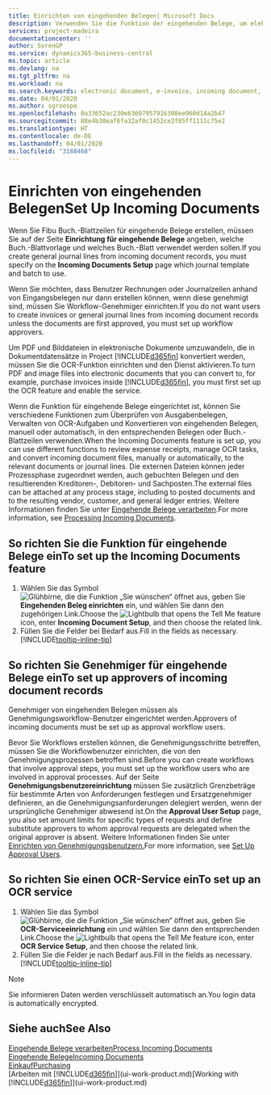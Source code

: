 ```yaml
---
title: Einrichten von eingehenden Belegen| Microsoft Docs
description: Verwenden Sie die Funktion der eingehenden Belege, um elektronische Belege zu erstellen, verwalten Sie OCRaufgaben, importieren Sie Rechnungen und wandeln Sie Bilddateien um.
services: project-madeira
documentationcenter: ''
author: SorenGP
ms.service: dynamics365-business-central
ms.topic: article
ms.devlang: na
ms.tgt_pltfrm: na
ms.workload: na
ms.search.keywords: electronic document, e-invoice, incoming document, OCR, ecommerce, document exchange, import invoice
ms.date: 04/01/2020
ms.author: sgroespe
ms.openlocfilehash: 0a33652ac230e63607957916308ee960d14a2b47
ms.sourcegitcommit: 88e4b30eaf6fa32af0c1452ce2f85ff1111c75e2
ms.translationtype: HT
ms.contentlocale: de-DE
ms.lasthandoff: 04/01/2020
ms.locfileid: "3188468"
---
```

# <a name="set-up-incoming-documents"></a><span data-ttu-id="fa6aa-103">Einrichten von eingehenden Belegen</span><span class="sxs-lookup"><span data-stu-id="fa6aa-103">Set Up Incoming Documents</span></span>
<span data-ttu-id="fa6aa-104">Wenn Sie Fibu Buch.-Blattzeilen für eingehende Belege erstellen, müssen Sie auf der Seite **Einrichtung für eingehende Belege** angeben, welche Buch.-Blattvorlage und welches Buch.-Blatt verwendet werden sollen.</span><span class="sxs-lookup"><span data-stu-id="fa6aa-104">If you create general journal lines from incoming document records, you must specify on the **Incoming Documents Setup** page which journal template and batch to use.</span></span>

<span data-ttu-id="fa6aa-105">Wenn Sie möchten, dass Benutzer Rechnungen oder Journalzeilen anhand von Eingangsbelegen nur dann erstellen können, wenn diese genehmigt sind, müssen Sie Workflow-Genehmiger einrichten.</span><span class="sxs-lookup"><span data-stu-id="fa6aa-105">If you do not want users to create invoices or general journal lines from incoming document records unless the documents are first approved, you must set up workflow approvers.</span></span>

<span data-ttu-id="fa6aa-106">Um PDF und Bilddateien in elektronische Dokumente umzuwandeln, die in Dokumentdatensätze in Project [!INCLUDE[d365fin](includes/d365fin_md.md)] konvertiert werden, müssen Sie die OCR-Funktion einrichten und den Dienst aktivieren.</span><span class="sxs-lookup"><span data-stu-id="fa6aa-106">To turn PDF and image files into electronic documents that you can convert to, for example, purchase invoices inside [!INCLUDE[d365fin](includes/d365fin_md.md)], you must first set up the OCR feature and enable the service.</span></span>

<span data-ttu-id="fa6aa-107">Wenn die Funktion für eingehende Belege eingerichtet ist, können Sie verschiedene Funktionen zum Überprüfen von Ausgabenbelegen, Verwalten von OCR-Aufgaben und Konvertieren von eingehenden Belegen, manuell oder automatisch, in den entsprechenden Belegen oder Buch.-Blattzeilen verwenden.</span><span class="sxs-lookup"><span data-stu-id="fa6aa-107">When the Incoming Documents feature is set up, you can use different functions to review expense receipts, manage OCR tasks, and convert incoming document files, manually or automatically, to the relevant documents or journal lines.</span></span> <span data-ttu-id="fa6aa-108">Die externen Dateien können jeder Prozessphase zugeordnet werden, auch gebuchten Belegen und den resultierenden Kreditoren-, Debitoren- und Sachposten.</span><span class="sxs-lookup"><span data-stu-id="fa6aa-108">The external files can be attached at any process stage, including to posted documents and to the resulting vendor, customer, and general ledger entries.</span></span> <span data-ttu-id="fa6aa-109">Weitere Informationen finden Sie unter [Eingehende Belege verarbeiten](across-process-income-documents.md).</span><span class="sxs-lookup"><span data-stu-id="fa6aa-109">For more information, see [Processing Incoming Documents](across-process-income-documents.md).</span></span>

## <a name="to-set-up-the-incoming-documents-feature"></a><span data-ttu-id="fa6aa-110">So richten Sie die Funktion für eingehende Belege ein</span><span class="sxs-lookup"><span data-stu-id="fa6aa-110">To set up the Incoming Documents feature</span></span>
1. <span data-ttu-id="fa6aa-111">Wählen Sie das Symbol ![Glühbirne, die die Funktion „Sie wünschen“ öffnet](media/ui-search/search_small.png "Was möchten Sie tun?") aus, geben Sie **Eingehenden Beleg einrichten** ein, und wählen Sie dann den zugehörigen Link.</span><span class="sxs-lookup"><span data-stu-id="fa6aa-111">Choose the ![Lightbulb that opens the Tell Me feature](media/ui-search/search_small.png "Tell me what you want to do") icon, enter **Incoming Document Setup**, and then choose the related link.</span></span>
2. <span data-ttu-id="fa6aa-112">Füllen Sie die Felder bei Bedarf aus.</span><span class="sxs-lookup"><span data-stu-id="fa6aa-112">Fill in the fields as necessary.</span></span> [!INCLUDE[tooltip-inline-tip](includes/tooltip-inline-tip_md.md)]

## <a name="to-set-up-approvers-of-incoming-document-records"></a><span data-ttu-id="fa6aa-113">So richten Sie Genehmiger für eingehende Belege ein</span><span class="sxs-lookup"><span data-stu-id="fa6aa-113">To set up approvers of incoming document records</span></span>
<span data-ttu-id="fa6aa-114">Genehmiger von eingehenden Belegen müssen als Genehmigungsworkflow-Benutzer eingerichtet werden.</span><span class="sxs-lookup"><span data-stu-id="fa6aa-114">Approvers of incoming documents must be set up as approval workflow users.</span></span>

<span data-ttu-id="fa6aa-115">Bevor Sie Workflows erstellen können, die Genehmigungsschritte betreffen, müssen Sie die Workflowbenutzer einrichten, die von den Genehmigungsprozessen betroffen sind.</span><span class="sxs-lookup"><span data-stu-id="fa6aa-115">Before you can create workflows that involve approval steps, you must set up the workflow users who are involved in approval processes.</span></span> <span data-ttu-id="fa6aa-116">Auf der Seite **Genehmigungsbenutzereinrichtung** müssen Sie zusätzlich Grenzbeträge für bestimmte Arten von Anforderungen festlegen und Ersatzgenehmiger definieren, an die Genehmigungsanforderungen delegiert werden, wenn der ursprüngliche Genehmiger abwesend ist.</span><span class="sxs-lookup"><span data-stu-id="fa6aa-116">On the **Approval User Setup** page, you also set amount limits for specific types of requests and define substitute approvers to whom approval requests are delegated when the original approver is absent.</span></span> <span data-ttu-id="fa6aa-117">Weitere Informationen finden Sie unter [Einrichten von Genehmigungsbenutzern.](across-how-to-set-up-approval-users.md)</span><span class="sxs-lookup"><span data-stu-id="fa6aa-117">For more information, see [Set Up Approval Users](across-how-to-set-up-approval-users.md).</span></span>

## <a name="to-set-up-an-ocr-service"></a><span data-ttu-id="fa6aa-118">So richten Sie einen OCR-Service ein</span><span class="sxs-lookup"><span data-stu-id="fa6aa-118">To set up an OCR service</span></span>
1. <span data-ttu-id="fa6aa-119">Wählen Sie das Symbol ![Glühbirne, die die Funktion „Sie wünschen“ öffnet](media/ui-search/search_small.png "Was möchten Sie tun?") aus, geben Sie **OCR-Serviceeinrichtung** ein und wählen Sie dann den entsprechenden Link.</span><span class="sxs-lookup"><span data-stu-id="fa6aa-119">Choose the ![Lightbulb that opens the Tell Me feature](media/ui-search/search_small.png "Tell me what you want to do") icon, enter **OCR Service Setup**, and then choose the related link.</span></span>
2. <span data-ttu-id="fa6aa-120">Füllen Sie die Felder je nach Bedarf aus.</span><span class="sxs-lookup"><span data-stu-id="fa6aa-120">Fill in the fields as necessary.</span></span> [!INCLUDE[tooltip-inline-tip](includes/tooltip-inline-tip_md.md)]

> [!NOTE]  
> <span data-ttu-id="fa6aa-121">Sie informieren Daten werden verschlüsselt automatisch an.</span><span class="sxs-lookup"><span data-stu-id="fa6aa-121">You login data is automatically encrypted.</span></span>

## <a name="see-also"></a><span data-ttu-id="fa6aa-122">Siehe auch</span><span class="sxs-lookup"><span data-stu-id="fa6aa-122">See Also</span></span>
[<span data-ttu-id="fa6aa-123">Eingehende Belege verarbeiten</span><span class="sxs-lookup"><span data-stu-id="fa6aa-123">Process Incoming Documents</span></span>](across-process-income-documents.md)  
[<span data-ttu-id="fa6aa-124">Eingehende Belege</span><span class="sxs-lookup"><span data-stu-id="fa6aa-124">Incoming Documents</span></span>](across-income-documents.md)  
[<span data-ttu-id="fa6aa-125">Einkauf</span><span class="sxs-lookup"><span data-stu-id="fa6aa-125">Purchasing</span></span>](purchasing-manage-purchasing.md)  
<span data-ttu-id="fa6aa-126">[Arbeiten mit [!INCLUDE[d365fin](includes/d365fin_md.md)]](ui-work-product.md)</span><span class="sxs-lookup"><span data-stu-id="fa6aa-126">[Working with [!INCLUDE[d365fin](includes/d365fin_md.md)]](ui-work-product.md)</span></span>
